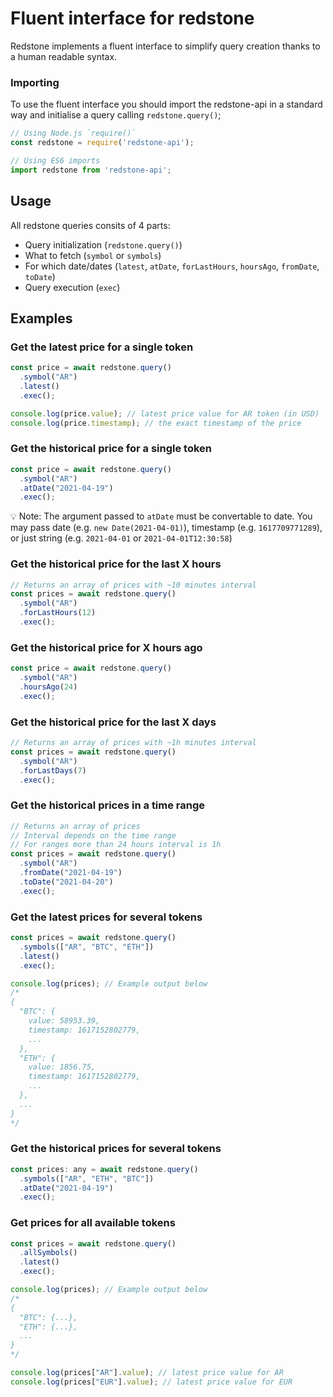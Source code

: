 # Fluent interface for redstone

Redstone implements a fluent interface to simplify query creation thanks to a human readable syntax.

### Importing
To use the fluent interface you should import the redstone-api in a standard way and initialise a query calling `redstone.query()`;
```js
// Using Node.js `require()`
const redstone = require('redstone-api');

// Using ES6 imports
import redstone from 'redstone-api';

```

## Usage
All redstone queries consits of 4 parts:
- Query initialization (`redstone.query()`)
- What to fetch (`symbol` or `symbols`)
- For which date/dates (`latest`, `atDate`, `forLastHours`, `hoursAgo`, `fromDate`, `toDate`)
- Query execution (`exec`)

## Examples

### Get the latest price for a single token
```js
const price = await redstone.query()
  .symbol("AR")
  .latest()
  .exec();

console.log(price.value); // latest price value for AR token (in USD)
console.log(price.timestamp); // the exact timestamp of the price
```

### Get the historical price for a single token
```js
const price = await redstone.query()
  .symbol("AR")
  .atDate("2021-04-19")
  .exec();
```
💡 Note: The argument passed to `atDate` must be convertable to date. You may pass date (e.g. `new Date(2021-04-01)`), timestamp (e.g. `1617709771289`), or just string (e.g. `2021-04-01` or `2021-04-01T12:30:58`)

### Get the historical price for the last X hours
```js
// Returns an array of prices with ~10 minutes interval
const prices = await redstone.query()
  .symbol("AR")
  .forLastHours(12)
  .exec();
```

### Get the historical price for X hours ago
```js
const price = await redstone.query()
  .symbol("AR")
  .hoursAgo(24)
  .exec();
```

### Get the historical price for the last X days
```js
// Returns an array of prices with ~1h minutes interval
const prices = await redstone.query()
  .symbol("AR")
  .forLastDays(7)
  .exec();
```

### Get the historical prices in a time range
```js
// Returns an array of prices
// Interval depends on the time range
// For ranges more than 24 hours interval is 1h
const prices = await redstone.query()
  .symbol("AR")
  .fromDate("2021-04-19")
  .toDate("2021-04-20")
  .exec();
```

### Get the latest prices for several tokens
```js
const prices = await redstone.query()
  .symbols(["AR", "BTC", "ETH"])
  .latest()
  .exec();

console.log(prices); // Example output below
/*
{
  "BTC": {
    value: 58953.39,
    timestamp: 1617152802779,
    ...
  },
  "ETH": {
    value: 1856.75,
    timestamp: 1617152802779,
    ...
  },
  ...
}
*/
```

### Get the historical prices for several tokens
```js
const prices: any = await redstone.query()
  .symbols(["AR", "ETH", "BTC"])
  .atDate("2021-04-19")
  .exec();
```


### Get prices for all available tokens
```js
const prices = await redstone.query()
  .allSymbols()
  .latest()
  .exec();

console.log(prices); // Example output below
/*
{
  "BTC": {...},
  "ETH": {...},
  ...
}
*/

console.log(prices["AR"].value); // latest price value for AR
console.log(prices["EUR"].value); // latest price value for EUR
```

